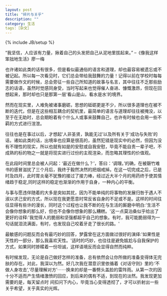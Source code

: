 ```yaml
---
layout: post
title: "碎片与关乎"
description: ""
category: 生活
tags:［杂文］
---
```

{% include JB/setup %}

“我坚信，人应该有力量，揪着自己的头发把自己从泥地里拔起来。”  –《像我这样笨拙地生活》廖一梅

也许诸如此类的话有很多，但是看似最通俗的语言和道理，却也最容易被遗忘或不被记起。所以每一次看见时，它们总会带给我鼓舞的力量！记得以前在学校时每每需要做作文的时候，总会旁征一些自己所知道的故事与名言，其中往往不乏那些励志的话语，虽然时觉感同身受，当时写起来也觉得催人奋进、慷慨激昂，但现在回想起来，那时却也只是那第一层‘看山是山，看水是水’的境界。

然而在现实里，人难免被诸事磨砺，思想的砥砺更是不少，所以很多道理也在被不断的迭代，但是在这些相互耦合的契机里，最简单的语言与道理却往往被掩没，以至于在无助时，总会期盼着有个什么人或事来鼓舞自己，也许有时候也会用一些不羁的方式进行渲泄。

往往也是在事过以后，才想起‘人非圣贤，孰能无过’以及所有关于‘成功与失败’的话，诸如此类的话，出境率也应算是很高的，虽然犯错是现实中的必然，但因为没有不理性的现实，所以也就有如是的安慰或自我安慰，毕竟不能自责一辈子吧，不成熟的标的物之一就是将现实进行过份的主观渲染，而忽略其理性的价值观。

在此段时间里总会被人问起：‘最近在做什么？’，答曰：‘调理。’的确，在被磬竹难书的感冒滋扰了三个月后，我终于毅然决然的把烟戒掉。在这一切完成之后，已是时及四月，此时胃炎毫不犹豫的接过了接力棒，经过近大半个月的用药终于使其情绪趋于稳定,同时这样的稳定也渐渐的作用于自身，一种内心的平衡。

与事与愿违伴随着的大多是突如其扰，因为不能单纯的将事物的发展归咎于遇人不淑以求己安的方式，所以现在我更愿意时常反省自身的不足或不是。这样的时间往往显得有些许的漫长，同时这个过程也让我不断的在与生活的厮磨中明白:'生活不会像你想象的那么好，但也不会像你想象的那么糟糕。'这一点莫泊桑似乎给出了更好的诠释:'我觉得人的脆弱和坚强都超乎自己的想象。有时，我可能脆弱得为一句话就泪流满面，有时，也发现自己咬着牙走了很长的路。'

最敏感的问题反而会有最巧妙的回答，梦露曾在这方面做过很好的演绎:'如果性是天性的一部分，那么我喜欢天性。'适时的巧妙，也往往是避免尴尬与自我保护的方式，如果同时掺糅着一份坦诚，这样语境反而会显得自然而纯粹。

有时候发现，无论是自己做好怎样的准备，总有依然会让你所做的准备变得体无完肤的存在。对此，我深以为然。好几次我在潜意识里依循着《对话守则》里的:‘不做人身攻击’,‘尽量理解对方’⋯⋯换来的却是一番劈头盖脸的雷阵雨。从第一次的因十分不适而产生情绪激愤的回应，到后来的偶有不适，到现在的淡然。我发现更加需要的是，每天留点时 间扣问下内心，毕竟当心变得透彻了，才可以折射出一些关乎希望，关乎真实的光辉。




